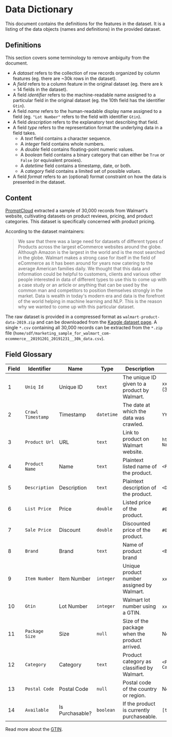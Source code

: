 # Data Dictionary

This document contains the definitions for the features in the dataset. It is a listing of the data objects (names and definitions) in the provided dataset.

## Definitions

This section covers some terminology to remove ambiguity from the document.

- A *dataset* refers to the collection of row records organized by column features (eg. there are ~30k rows in the dataset).
- A *field* refers to a column feature in the original dataset (eg. there are k = 14 fields in the dataset).
- A field *identifier* refers to the machine-readable name assigned to a particular field in the original dataset (eg. the 10th field has the identifier `Gtin`).
- A field *name* refers to the human-readable display name assigned to a field (eg. `"Lot Number"` refers to the field with identifier `Gtin`).
- A field *description* refers to the explanatory text describing that field.
- A field *type* refers to the representation format the underlying data in a field takes.
  - A *text* field contains a character sequence.
  - A *integer* field contains whole numbers.
  - A *double* field contains floating-point numeric values.
  - A *boolean* field contains a binary category that can either be `True` or `False` (or equivalent proxies).
  - A *datetime* field contains a timestamp, date, or both.
  - A *category* field contains a limited set of possible *values*.
- A field *format* refers to an (optional) format constraint on how the data is presented in the dataset.

## Content

[PromptCloud](https://www.promptcloud.com/) extracted a sample of 30,000 records from Walmart's website, cultivating datasets on product reviews, pricing, and product categories. This dataset is specifically concerned with product pricing.

According to the dataset maintainers:

> We saw that there was a large need for datasets of different types of Products across the largest eCommerce websites around the globe. Although Amazon is the largest in the world and is the most searched in the globe. Walmart makes a strong case for itself in the field of eCommerce as it has been around for years now catering to the average American families daily. We thought that this data and information could be helpful to customers, clients and various other people interested in data of different types to use this to come up with a case study or an article or anything that can be used by the common man and competitors to position themselves strongly in the market. Data is wealth in today's modern era and data is the forefront of the world helping in machine learning and NLP. This is the reason why we wanted to come up with this particular dataset.

The raw dataset is provided in a compressed format as `walmart-product-data-2019.zip` and can be downloaded from the [Kaggle dataset page](https://www.kaggle.com/promptcloud/walmart-product-data-2019). A single `*.csv` containing all 30,000 records can be extracted from the `*.zip` file (`home/sdf/marketing_sample_for_walmart_com-ecommerce__20191201_20191231__30k_data.csv`).

## Field Glossary

Field | Identifier        | Name            | Type       | Description                                   | Format
------|-------------------|-----------------|------------|-----------------------------------------------|-----------------------------------------------------------
1     | `Uniq Id`         | Unique ID       | `text`     | The unique ID given to a product by Walmart.  | `xxxxxxxxxxxxxxxxxxxxxxxxxxxxxxxxxxxx` (36 letters/digits)
2     | `Crawl Timestamp` | Timestamp       | `datetime` | The date at which the data was crawled.       | `YYYY-MM-DD HH:MM:SS +TTTT`
3     | `Product Url`     | URL             | `text`     | Link to product on Walmart website.           | `https://www.walmart.com/ip/<Product Name>/<Lot Number>`
4     | `Product Name`    | Name            | `text`     | Plaintext listed name of the product.         | `<Product Name>`
5     | `Description`     | Description     | `text`     | Plaintext description of the product.         | `<Disclaimer>, <Description>`
6     | `List Price`      | Price           | `double`   | Listed price of the product.                  | `#0.00` (Currency in USD 2019)
7     | `Sale Price`      | Discount        | `double`   | Discounted price of the product.              | `#0.00` (Currency in USD 2019)
8     | `Brand`           | Brand           | `text`     | Name of product brand                         | `<Brand Name>`
9     | `Item Number`     | Item Number     | `integer`  | Unique product number assigned by Walmart.    | `xxxxxxxxx` (9 digits)
10    | `Gtin`            | Lot Number      | `integer`  | Walmart lot number using a GTIN.              | `xxxxxxxxx` (9 digits)
11    | `Package Size`    | Size            | `null`     | Size of the package when the product arrived. | No values supplied.
12    | `Category`        | Category        | `text`     | Product category as classified by Walmart.    | `<Primary Category>, <Secondary Category>...`
13    | `Postal Code`     | Postal Code     | `null`     | Postal code of the country or region.         | No values supplied.
14    | `Available`       | Is Purchasable? | `boolean`  | If the product is currently purchaseable.     | `[true, false]`

Read more about the [GTIN](https://www.barcode.graphics/attention-walmart-suppliers-cleanup-needed-in-the-gtin-aisle/).

